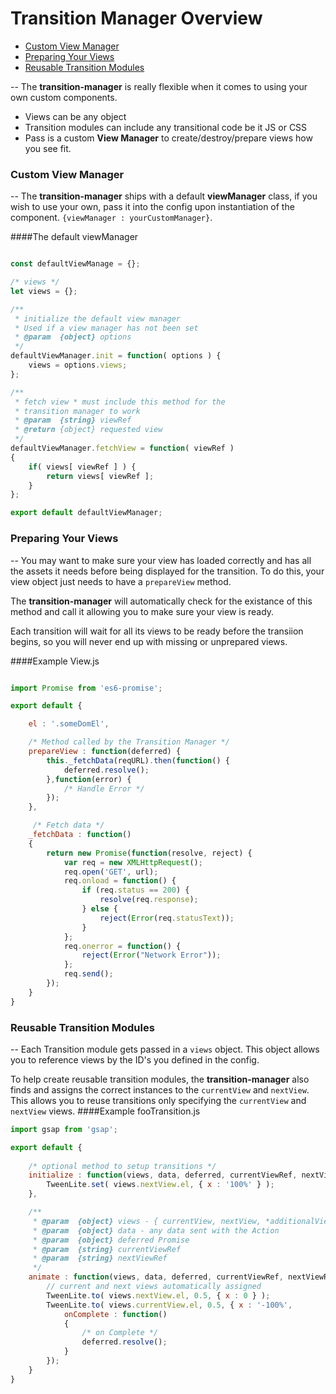 # Transition Manager Overview

- [Custom View Manager](#custom-view-manager)
- [Preparing Your Views](#preparing-your-views)
- [Reusable Transition Modules](#reusable-transition-modules)

--
The **transition-manager** is really flexible when it comes to using your own custom components. 
- Views can be any object
- Transition modules can include any transitional code be it JS or CSS
- Pass is a custom **View Manager** to create/destroy/prepare views how you see fit.

### Custom View Manager
--
The **transition-manager** ships with a default **viewManager** class, if you wish to use your own, pass it into the config upon instantiation of the component. ``` {viewManager : yourCustomManager} ```.

####The default viewManager

```js

const defaultViewManage = {};

/* views */
let views = {};

/**
 * initialize the default view manager
 * Used if a view manager has not been set
 * @param  {object} options
 */
defaultViewManager.init = function( options ) {
    views = options.views;
};

/**
 * fetch view * must include this method for the
 * transition manager to work
 * @param  {string} viewRef 
 * @return {object} requested view
 */
defaultViewManager.fetchView = function( viewRef )
{
    if( views[ viewRef ] ) {
        return views[ viewRef ];
    }
};

export default defaultViewManager;

```

### Preparing Your Views
--
You may want to make sure your view has loaded correctly and has all the assets it needs before being displayed for the transition.
To do this, your view object just needs to have a ``` prepareView ``` method.

The **transition-manager** will automatically check for the existance of this method and call it allowing you to make sure your view is ready.

Each transition will wait for all its views to be ready before the transiion begins, so you will never end up with missing or unprepared views.

####Example View.js
```js

import Promise from 'es6-promise';

export default {

    el : '.someDomEl',

    /* Method called by the Transition Manager */
    prepareView : function(deferred) {
        this._fetchData(reqURL).then(function() {
            deferred.resolve();
        },function(error) {
            /* Handle Error */ 
        });
    },

     /* Fetch data */
    _fetchData : function()
    {
        return new Promise(function(resolve, reject) {
            var req = new XMLHttpRequest();
            req.open('GET', url);
            req.onload = function() {
                if (req.status == 200) {
                    resolve(req.response);
                } else {
                    reject(Error(req.statusText));
                }
            };
            req.onerror = function() {
                reject(Error("Network Error"));
            };
            req.send();
        });
    }
}
```

### Reusable Transition Modules
--
Each Transition module gets passed in a ```views``` object. This object allows you to reference views by the ID's you defined in the config.

To help create reusable transition modules, the **transition-manager** also finds and assigns the correct instances to the ```currentView``` and ```nextView```.
This allows you to reuse transitions only specifying the ```currentView``` and ```nextView``` views.
####Example fooTransition.js
```js
import gsap from 'gsap';

export default {
    
    /* optional method to setup transitions */
    initialize : function(views, data, deferred, currentViewRef, nextViewRef) {
        TweenLite.set( views.nextView.el, { x : '100%' } );
    },

    /**
     * @param  {object} views - { currentView, nextView, *additionalViews }
     * @param  {object} data - any data sent with the Action
     * @param  {object} deferred Promise 
     * @param  {string} currentViewRef
     * @param  {string} nextViewRef
     */
    animate : function(views, data, deferred, currentViewRef, nextViewRef) {
        // current and next views automatically assigned
        TweenLite.to( views.nextView.el, 0.5, { x : 0 } );
        TweenLite.to( views.currentView.el, 0.5, { x : '-100%', 
            onComplete : function()
            {   
                /* on Complete */
                deferred.resolve();
            }
        });
    }
}
```

